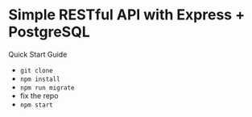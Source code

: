 # Simple RESTful API with Express + PostgreSQL

Quick Start Guide
- `git clone`
- `npm install`
- `npm run migrate`
- fix the repo
- `npm start`